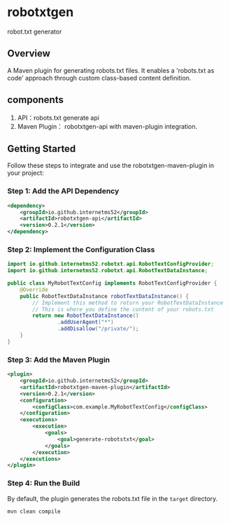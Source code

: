 # robotxtgen

robot.txt generator

## Overview
A Maven plugin for generating robots.txt files. 
It enables a 'robots.txt as code' approach through custom class-based content definition.

## components
1. API：robots.txt generate api
2. Maven Plugin： robotxtgen-api with maven-plugin integration.

## Getting Started
Follow these steps to integrate and use the robotxtgen-maven-plugin in your project:
### Step 1: Add the API Dependency
```xml
<dependency>
    <groupId>io.github.internetms52</groupId>
    <artifactId>robotxtgen-api</artifactId>
    <version>0.2.1</version>
</dependency> 
```
### Step 2: Implement the Configuration Class
```java 
import io.github.internetms52.robotxt.api.RobotTextConfigProvider;
import io.github.internetms52.robotxt.api.RobotTextDataInstance;

public class MyRobotTextConfig implements RobotTextConfigProvider {
    @Override
    public RobotTextDataInstance robotTextDataInstance() {
        // Implement this method to return your RobotTextDataInstance
        // This is where you define the content of your robots.txt
        return new RobotTextDataInstance()
                .addUserAgent("*")
                .addDisallow("/private/");
    }
}
```
### Step 3: Add the Maven Plugin
```xml
<plugin>
    <groupId>io.github.internetms52</groupId>
    <artifactId>robotxtgen-maven-plugin</artifactId>
    <version>0.2.1</version>
    <configuration>
        <configClass>com.example.MyRobotTextConfig</configClass>
    </configuration>
    <executions>
        <execution>
            <goals>
                <goal>generate-robotstxt</goal>
            </goals>
        </execution>
    </executions>
</plugin>
```
### Step 4: Run the Build
By default, the plugin generates the robots.txt file in the `target` directory.
```
mvn clean compile 
```


